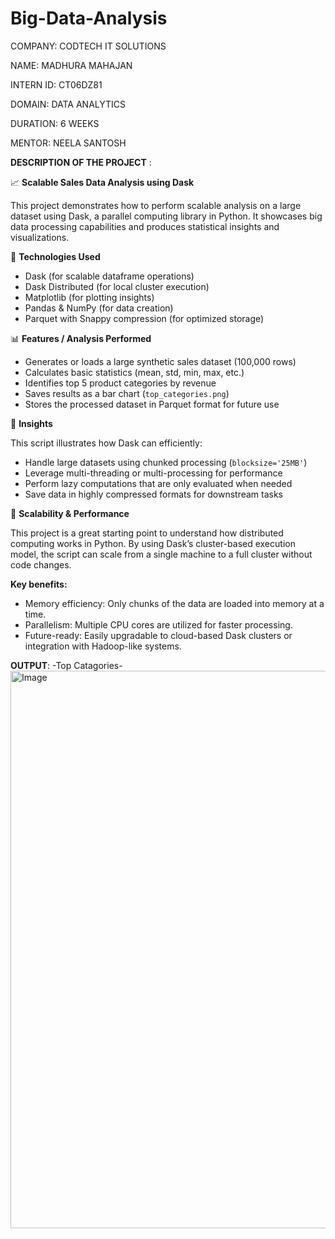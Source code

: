 # Big-Data-Analysis

COMPANY: CODTECH IT SOLUTIONS

NAME: MADHURA MAHAJAN

INTERN ID: CT06DZ81

DOMAIN: DATA ANALYTICS

DURATION: 6 WEEKS

MENTOR: NEELA SANTOSH

**DESCRIPTION OF THE PROJECT** :

📈 **Scalable Sales Data Analysis using Dask**

This project demonstrates how to perform scalable analysis on a large dataset using Dask, a parallel computing library in Python. It showcases big data processing capabilities and produces statistical insights and visualizations.

🔧 **Technologies Used**

* Dask (for scalable dataframe operations)
* Dask Distributed (for local cluster execution)
* Matplotlib (for plotting insights)
* Pandas & NumPy (for data creation)
* Parquet with Snappy compression (for optimized storage)

📊 **Features / Analysis Performed**

* Generates or loads a large synthetic sales dataset (100,000 rows)
* Calculates basic statistics (mean, std, min, max, etc.)
* Identifies top 5 product categories by revenue
* Saves results as a bar chart (`top_categories.png`)
* Stores the processed dataset in Parquet format for future use

🧠 **Insights**

This script illustrates how Dask can efficiently:

* Handle large datasets using chunked processing (`blocksize='25MB'`)
* Leverage multi-threading or multi-processing for performance
* Perform lazy computations that are only evaluated when needed
* Save data in highly compressed formats for downstream tasks

🚀 **Scalability & Performance**

This project is a great starting point to understand how distributed computing works in Python. By using Dask’s cluster-based execution model, the script can scale from a single machine to a full cluster without code changes.

**Key benefits:**

* Memory efficiency: Only chunks of the data are loaded into memory at a time.
* Parallelism: Multiple CPU cores are utilized for faster processing.
* Future-ready: Easily upgradable to cloud-based Dask clusters or integration with Hadoop-like systems.

**OUTPUT**:
-Top Catagories-
<img width="1792" height="892" alt="Image" src="https://github.com/user-attachments/assets/61f42299-2b7b-4bf3-b02f-4775c1862091" />
